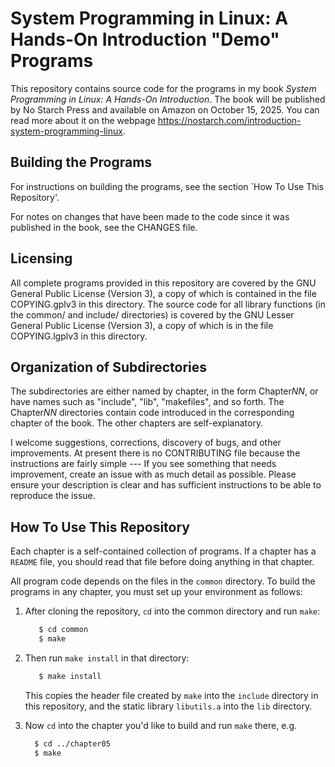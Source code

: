 # System Programming in Linux: A Hands-On Introduction "Demo" Programs

This repository contains source code for the programs in my book
*System Programming in Linux: A Hands-On Introduction*.
The book will be published by No Starch Press and available on Amazon
on October 15, 2025.
You can read more about it on the webpage
https://nostarch.com/introduction-system-programming-linux.

## Building the Programs
For instructions on building the programs, see the section
`How To Use This Repository'.

For notes on changes that have been made to the code since it was
published in the book, see the CHANGES file.

## Licensing

All complete programs provided in this repository are covered by
the GNU General Public License (Version 3), a copy of which is
contained in the file COPYING.gplv3 in this directory.
The source code for all library functions (in the common/ and include/
directories) is
covered by the GNU Lesser General Public License (Version 3), a copy of
which is in the file COPYING.lgplv3 in this directory.

## Organization of Subdirectories
The subdirectories are either named by chapter, in the form Chapter*NN*,
or have names such as "include", "lib", "makefiles", and so forth.
The Chapter*NN* directories contain code introduced in the corresponding
chapter of the book.
The other chapters are self-explanatory.



I welcome suggestions, corrections, discovery of bugs, and other improvements.
At present there is no CONTRIBUTING file because the instructions are fairly simple ---
If you see something that needs improvement,
create an issue with as much detail as possible.
Please ensure your description is clear and has sufficient instructions to be able to reproduce the issue.

## How To Use This Repository

Each chapter is a self-contained collection of programs. If a chapter has
a `README` file, you should read that file before doing anything in that chapter.

All program code depends on the files in the `common` directory. To build
the programs in any chapter, you must set up your environment as follows:

1. After cloning the repository, `cd` into the common directory and run `make`:

   ```bash
      $ cd common
      $ make
   ```

1. Then run `make install` in that directory:

   ```bash
      $ make install
   ```
   This copies the header file created by `make` into the `include` directory in
   this repository, and the static library `libutils.a` into the `lib`
   directory.

1. Now `cd` into the chapter you'd like to build and run `make` there, e.g.

   ```bash
     $ cd ../chapter05
     $ make
   ```

